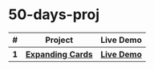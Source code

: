 # 50-days-proj

<table>
  <thead>
    <tr>
      <th>#</th>
      <th>Project</th>
      <th>Live Demo</th>
    </tr>
  </thead>
  <tbody>
      <th>1</th>
      <th><a href="https://github.com/Heracles404/50-days-proj/tree/main/day-1-expanding-cards">Expanding Cards</a></th>
      <th><a href="https://heracles404.github.io/50-days-proj/day-1-expanding-cards">Live Demo</a></th>
    </tr>
  </tbody>
</table>
  
